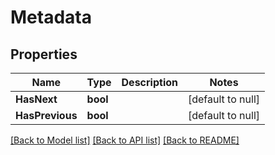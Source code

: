 # Metadata

## Properties
Name | Type | Description | Notes
------------ | ------------- | ------------- | -------------
**HasNext** | **bool** |  | [default to null]
**HasPrevious** | **bool** |  | [default to null]

[[Back to Model list]](../README.md#documentation-for-models) [[Back to API list]](../README.md#documentation-for-api-endpoints) [[Back to README]](../README.md)

